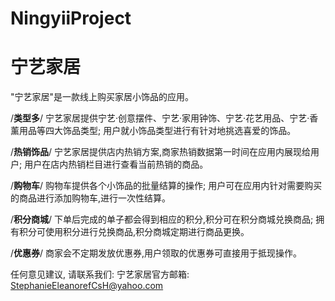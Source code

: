 # NingyiiProject
# 宁艺家居

  "宁艺家居"是一款线上购买家居小饰品的应用。
  
  /**类型多**/
  宁艺家居提供宁艺·创意摆件、宁艺·家用钟饰、宁艺·花艺用品、宁艺·香薰用品等四大饰品类型;
  用户就小饰品类型进行有针对地挑选喜爱的饰品。
  
  /**热销饰品**/
  宁艺家居提供店内热销方案,商家热销数据第一时间在应用内展现给用户;
  用户在店内热销栏目进行查看当前热销的商品。

  /**购物车**/
  购物车提供各个小饰品的批量结算的操作;
  用户可在应用内针对需要购买的商品进行添加购物车,进行一次性结算。
  
  /**积分商城**/
  下单后完成的单子都会得到相应的积分,积分可在积分商城兑换商品;
  拥有积分可使用积分进行兑换商品,积分商城定期进行商品更换。
  
  /**优惠券**/
  商家会不定期发放优惠券,用户领取的优惠券可直接用于抵现操作。
  
  任何意见建议, 请联系我们: 
  宁艺家居官方邮箱: StephanieEleanorefCsH@yahoo.com
